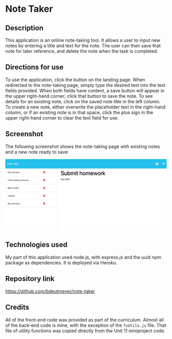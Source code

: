 # Note Taker  

## Description  
This application is an online note-taking tool. It allows a user to input new notes by entering a title and text for the note. The user can then save that note for later reference, and delete the note when the task is completed.  

## Directions for use  
To use the application, click the button on the landing page. When redirected to the note-taking page, simply type the desired text into the text fields provided. When both fields have content, a save button will appear in the upper right-hand corner; click that button to save the note. To see details for an existing note, click on the saved note title in the left column. To create a new note, either overwrite the placeholder text in the right-hand column, or if an existing note is in that space, click the plus sign in the upper right-hand corner to clear the text field for use.  

## Screenshot  
The following screenshot shows the note-taking page with existing notes and a new note ready to save:  

![Note taker screenshot](./public/assets/images/Note%20Taker%20screenshot.png)  

## Technologies used
My part of this application used node.js, with express.js and the uuid npm package as dependencies. It is deployed via Heroku.

## Repository link
https://github.com/bdeutmeyer/note-taker

## Credits  
All of the front-end code was provided as part of the curriculum. Almost all of the back-end code is mine, with the exception of the ```fsUtils.js``` file. That file of utility functions was copied directly from the Unit 11 miniproject code.